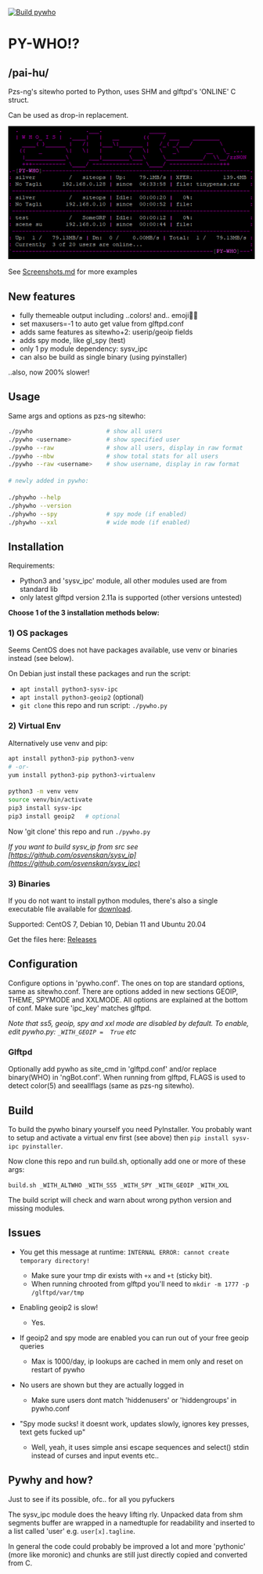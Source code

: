 [![Build pywho](https://github.com/silv3rr/pywho/actions/workflows/build.yml/badge.svg)](https://github.com/silv3rr/pywho/actions/workflows/build.yml)

# PY-WHO!?

## /pai-hu/

Pzs-ng's sitewho ported to Python, uses SHM and glftpd's 'ONLINE' C struct.

Can be used as drop-in replacement.

![screenshot_1](docs/pywho1.png)

See [Screenshots.md](docs/Screenshots.md) for more examples

## New features

- fully themeable output including ..colors! and.. emoji💾😆
- set maxusers=-1 to auto get value from glftpd.conf
- adds same features as sitewho+2: userip/geoip fields
- adds spy mode, like gl_spy (test)
- only 1 py module dependency: sysv_ipc
- can also be build as single binary (using pyinstaller)

..also, now 200% slower!

## Usage

Same args and options as pzs-ng sitewho:

``` bash
./pywho                     # show all users
./pywho <username>          # show specified user
./pywho --raw               # show all users, display in raw format
./pywho --nbw               # show total stats for all users
./pywho --raw <username>    # show username, display in raw format

# newly added in pywho:

./phywho --help
./phywho --version
./phywho --spy              # spy mode (if enabled)
./phywho --xxl              # wide mode (if enabled)
```

## Installation

Requirements:

- Python3 and 'sysv_ipc' module, all other modules used are from standard lib
- only latest glftpd version 2.11a is supported (other versions untested)

__Choose 1 of the 3 installation methods below:__

### 1) OS packages

Seems CentOS does not have packages available, use venv or binaries instead (see below).

On Debian just install these packages and run the script:

- `apt install python3-sysv-ipc`
- `apt install python3-geoip2`  (optional)
- `git clone` this repo and run script: `./pywho.py`

### 2) Virtual Env

Alternatively use venv and pip:

``` bash
apt install python3-pip python3-venv
# -or-
yum install python3-pip python3-virtualenv

python3 -m venv venv
source venv/bin/activate
pip3 install sysv-ipc
pip3 install geoip2   # optional
```

Now 'git clone' this repo and run `./pywho.py`

_If you want to build sysv_ip from src see [https://github.com/osvenskan/sysv_ip](https://github.com/osvenskan/sysv_ipc)_

### 3) Binaries

If you do not want to install python modules, there's also a single executable file available for [download](releases).

Supported: CentOS 7, Debian 10, Debian 11 and Ubuntu 20.04

Get the files here: [Releases](releases)

## Configuration

Configure options in 'pywho.conf'. The ones on top are standard options, same as sitewho.conf. There are options added in new sections GEOIP, THEME, SPYMODE and XXLMODE. All options are explained at the bottom of conf. Make sure 'ipc_key' matches glftpd.

_Note that ss5, geoip, spy and xxl mode are disabled by default. To enable, edit pywho.py: `_WITH_GEOIP =  True` etc_

### Glftpd

Optionally add pywho as site_cmd in 'glftpd.conf' and/or replace binary(WHO) in 'ngBot.conf'. When running from glftpd, FLAGS is used to detect color(5) and seeallflags (same as pzs-ng sitewho).

## Build

To build the pywho binary yourself you need PyInstaller. You probably want to setup and activate a virtual env first (see above) then `pip install sysv-ipc pyinstaller`.

Now clone this repo and run build.sh, optionally add one or more of these args:

`build.sh _WITH_ALTWHO _WITH_SS5 _WITH_SPY _WITH_GEOIP _WITH_XXL`

The build script will check and warn about wrong python version and missing modules.

## Issues

- You get this message at runtime: `INTERNAL ERROR: cannot create temporary directory!`
    - Make sure your tmp dir exists with `+x` and `+t` (sticky bit).
    - When running chrooted from glftpd you'll need to `mkdir -m 1777 -p /glftpd/var/tmp`

- Enabling geoip2 is slow!
    - Yes.

- If geoip2 and spy mode are enabled you can run out of your free geoip queries
    - Max is 1000/day, ip lookups are cached in mem only and reset on restart of pywho

- No users are shown but they are actually logged in
    - Make sure users dont match 'hiddenusers' or 'hiddengroups' in pywho.conf

- "Spy mode sucks! it doesnt work, updates slowly, ignores key presses, text gets fucked up"
    - Well, yeah, it uses simple ansi escape sequences and select() stdin instead of curses and input events etc..

## Pywhy and how?

Just to see if its possible, ofc.. for all you pyfuckers

The sysv_ipc module does the heavy lifting rly. Unpacked data from shm segments buffer are wrapped in a namedtuple for readability and inserted to a list called 'user' e.g. `user[x].tagline`.

In general the code could probably be improved a lot and more 'pythonic' (more like moronic) and chunks are still just directly copied and converted from C.
